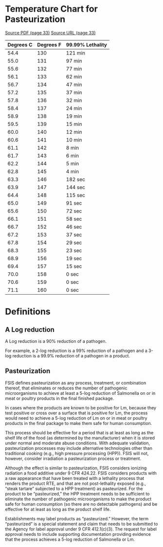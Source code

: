# Temperature Chart for Pasteurization

[Source PDF (page 33)](resources/Salmonella-Compliance-Guideline-SVSP-RTE-Appendix-A.pdf)
[Source URL (page 33)](https://www.fsis.usda.gov/sites/default/files/import/Salmonella-Compliance-Guideline-SVSP-RTE-Appendix-A.pdf)

| Degrees C | Degrees F | 99.99% Lethality |
|-----------|-----------|-----------------|
| 54.4      | 130       | 121 min         |
| 55.0      | 131       | 97 min          |
| 55.6      | 132       | 77 min          |
| 56.1      | 133       | 62 min          |
| 56.7      | 134       | 47 min          |
| 57.2      | 135       | 37 min          |
| 57.8      | 136       | 32 min          |
| 58.4      | 137       | 24 min          |
| 58.9      | 138       | 19 min          |
| 59.5      | 139       | 15 min          |
| 60.0      | 140       | 12 min          |
| 60.6      | 141       | 10 min          |
| 61.1      | 142       | 8 min           |
| 61.7      | 143       | 6 min           |
| 62.2      | 144       | 5 min           |
| 62.8      | 145       | 4 min           |
| 63.3      | 146       | 182 sec         |
| 63.9      | 147       | 144 sec         |
| 64.4      | 148       | 115 sec         |
| 65.0      | 149       | 91 sec          |
| 65.6      | 150       | 72 sec          |
| 66.1      | 151       | 58 sec          |
| 66.7      | 152       | 46 sec          |
| 67.2      | 153       | 37 sec          |
| 67.8      | 154       | 29 sec          |
| 68.3      | 155       | 23 sec          |
| 68.9      | 156       | 19 sec          |
| 69.4      | 157       | 15 sec          |
| 70.0      | 158       | 0 sec           |
| 70.6      | 159       | 0 sec           |
| 71.1      | 160       | 0 sec           |

# Definitions

## A Log reduction 

A Log reduction is a 90% reduction of a pathogen. 

For example, a 2-log reduction is a 99% reduction of a pathogen and a 3-log reduction is a 99.9% reduction of a pathogen in a product.

## Pasteurization

FSIS defines pasteurization as any process, treatment, or combination thereof, that eliminates or reduces the number of pathogenic microorganisms to achieve at least a 5-log reduction of Salmonella on or in meat or poultry products in the final finished package. 

In cases where the products are known to be positive for Lm, because they test positive or cross over a surface that is positive for Lm, the process would need to achieve a 5-log reduction of Lm on or in meat or poultry products in the final package to make them safe for human consumption. 

This process should be effective for a period that is at least as long as the shelf life of the food (as determined by the manufacturer) when it is stored under normal and moderate abuse conditions. With adequate validation, pasteurization processes may include alternative technologies other than traditional cooking (e.g., high pressure processing (HPP)). FSIS will not, however, consider irradiation a pasteurization process or treatment. 

Although the effect is similar to pasteurization, FSIS considers ionizing radiation a food additive under 9 CFR 424.22. FSIS considers products with a raw appearance that have been treated with a lethality process that renders the product RTE, and that are not post-lethality exposed (e.g., “steak tartare” subjected to a HPP treatment) as pasteurized. For the product to be “pasteurized,” the HPP treatment needs to be sufficient to eliminate the number of pathogenic microorganisms to make the product safe for human consumption (so there are no detectable pathogens) and be effective for at least as long as the product shelf life. 

Establishments may label products as “pasteurized.” However, the term “pasteurized” is a special statement and claim that needs to be submitted to the Agency for label approval under 9 CFR 412.1(c)(3). The request for label approval needs to include supporting documentation providing evidence that the process achieves a 5-log reduction of Salmonella or Lm. 
